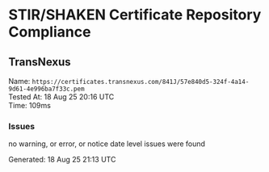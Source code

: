 # STIR/SHAKEN Certificate Repository Compliance

## TransNexus

Name: `https://certificates.transnexus.com/841J/57e840d5-324f-4a14-9d61-4e996ba7f33c.pem`\
Tested At: 18 Aug 25 20:16 UTC\
Time: 109ms

### Issues

no warning, or error, or notice date level issues were found

Generated: 18 Aug 25 21:13 UTC